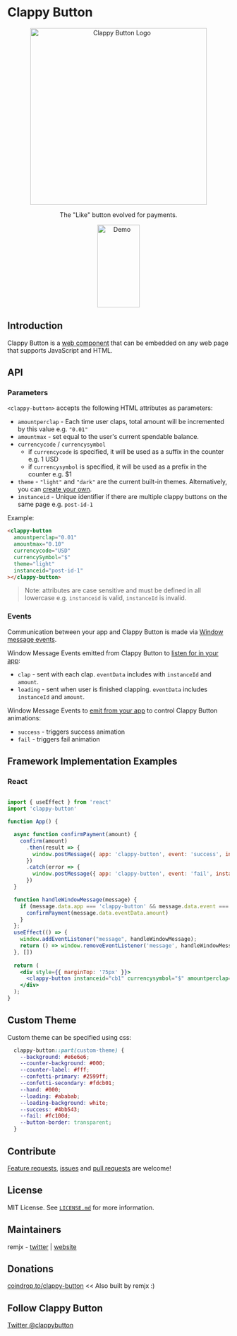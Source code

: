 # Clappy Button
<a name="readme-top"></a>

<div align="center">
  <img src="https://clappy-button-web-component.s3.amazonaws.com/github-readme-images/logo-1189px-322px-v1.png" alt="Clappy Button Logo" width="400"></img>
  <p align="center">
    The "Like" button evolved for payments.
  </p>
  <img src="https://clappy-button-web-component.s3.amazonaws.com/github-readme-images/light-mode-1-x-10-cent-demo.gif" alt="Demo" width="96" height="187"></img>
  <!-- <br /> -->
  <!-- <a href="https://github.com/github_username/repo_name">🔗 Interactive Demo</a> -->
</div>

## Introduction

Clappy Button is a [web component](https://developer.mozilla.org/en-US/docs/Web/Web_Components) that can be embedded on any web page that supports JavaScript and HTML.


## API

### Parameters

`<clappy-button>` accepts the following HTML attributes as parameters:

- `amountperclap` - Each time user claps, total amount will be incremented by this value e.g. `"0.01"`
- `amountmax` - set equal to the user's current spendable balance.
- `currencycode` / `currencysymbol`
  - if `currencycode` is specified, it will be used as a suffix in the counter e.g. 1 USD
  - if `currencysymbol` is specified, it will be used as a prefix in the counter e.g. $1
- `theme` - `"light"` and `"dark"` are the current built-in themes. Alternatively, you can [create your own](#custom-theme).
- `instanceid` - Unique identifier if there are multiple clappy buttons on the same page e.g. `post-id-1`

Example:

```html
<clappy-button
  amountperclap="0.01"
  amountmax="0.10"
  currencycode="USD"
  currencySymbol="$"
  theme="light"
  instanceid="post-id-1"
></clappy-button>
```

> Note: attributes are case sensitive and must be defined in all lowercase e.g. `instanceid` is valid, `instanceId` is invalid.

### Events

Communication between your app and Clappy Button is made via [Window message events](https://developer.mozilla.org/en-US/docs/Web/API/Window/message_event).

Window Message Events emitted from Clappy Button to [listen for in your app](https://developer.mozilla.org/en-US/docs/Web/API/Window/message_event):
  - `clap` - sent with each clap. `eventData` includes with `instanceId` and `amount`. 
  - `loading` - sent when user is finished clapping. `eventData` includes `instanceId` and `amount`.

Window Message Events to [emit from your app](https://developer.mozilla.org/en-US/docs/Web/API/Window/postMessage) to control Clappy Button animations:
  - `success` - triggers success animation
  - `fail` - triggers fail animation

## Framework Implementation Examples

### React

```jsx

import { useEffect } from 'react'
import 'clappy-button'

function App() {

  async function confirmPayment(amount) {
    confirm(amount)
      .then(result => {
        window.postMessage({ app: 'clappy-button', event: 'success', instanceId: 'cb1' })
      })
      .catch(error => {
        window.postMessage({ app: 'clappy-button', event: 'fail', instanceId: 'cb1' })
      })
  }

  function handleWindowMessage(message) {
    if (message.data.app === 'clappy-button' && message.data.event === 'loading' && message.data.instanceId === 'cb1') {
      confirmPayment(message.data.eventData.amount)
    }
  };
  useEffect(() => {
    window.addEventListener("message", handleWindowMessage);
    return () => window.removeEventListener('message', handleWindowMessage);
  }, [])
  
  return (
    <div style={{ marginTop: '75px' }}>
      <clappy-button instanceid="cb1" currencysymbol="$" amountperclap="0.01"></clappy-button>
    </div>
  );
}

```

<a name="custom-theme"></a>
## Custom Theme

Custom theme can be specified using css:

```css
  clappy-button::part(custom-theme) {
    --background: #e6e6e6;
    --counter-background: #000;
    --counter-label: #fff;
    --confetti-primary: #2599ff;
    --confetti-secondary: #fdcb01;
    --hand: #000;
    --loading: #ababab;
    --loading-background: white;
    --success: #4bb543;
    --fail: #fc100d;
    --button-border: transparent;
  }
```

## Contribute

[Feature requests](https://github.com/remjx/clappy-button-web-component/issues/new), [issues](https://github.com/remjx/clappy-button-web-component/issues) and [pull requests](https://github.com/remjx/clappy-button-web-component/pulls) are welcome!


## License

MIT License. See [`LICENSE.md`](https://github.com/remjx/clappy-button-web-component/blob/main/LICENSE.md) for more information.

## Maintainers

remjx - [twitter](https://twitter.com/remjxd) | [website](https://remjx.com)

## Donations

[coindrop.to/clappy-button](https://coindrop.to/clappy-button) << Also built by remjx :)

## Follow Clappy Button

[Twitter @clappybutton](https://twitter.com/clappybutton)